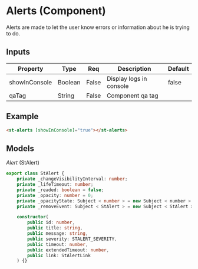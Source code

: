 # Alerts (Component)

   Alerts are made to let the user know errors or information about he is trying to do.

## Inputs

| Property      | Type    | Req   | Description             | Default |
| ------------- | ------- | ----- | ----------------------- | ------- |
| showInConsole | Boolean | False | Display logs in console | false   |
| qaTag         | String  | False | Component qa tag        |         |

## Example


```html
<st-alerts [showInConsole]="true"></st-alerts>
```

## Models

*Alert* (StAlert)

```typescript
export class StAlert {
    private _changeVisibilityInterval: number;
    private _lifeTimeout: number;
    private _readed: boolean = false;
    private _opacity: number = 0;
    private _opacityState: Subject < number > = new Subject < number > ();
    private _removeEvent: Subject < StAlert > = new Subject < StAlert > ();

    constructor(
        public id: number,
        public title: string,
        public message: string,
        public severity: STALERT_SEVERITY,
        public timeout: number,
        public extendedTimeout: number,
        public link: StAlertLink
    ) {}
```

